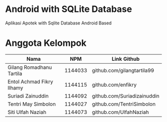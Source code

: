 # Android with SQLite Database
Aplikasi Apotek with Sqlite Database Android Based

# Anggota Kelompok
Nama | NPM | Link Github
--------- | --------- | ---------
Gilang Romadhanu Tartila| 1144033 | github.com/gilangtartila99
Entol Achmad Fikry Ilhamy| 1144115 | github.com/enfikry
Suriadi Zainuddin| 1144092 | github.com/Suriadizainuddin
Tentri May Simbolon| 1144027 | github.com/TentriSimbolon
Siti Ulfah Naziah| 1144073 | github.com/UlfahNaziah

